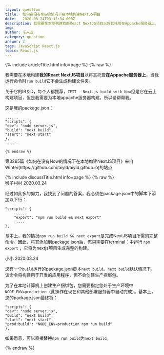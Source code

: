 ```yaml
---
layout: question
title:  如何在没有Now的情况下在本地构建NextJS项目
date:   2020-03-24T03:15:34.000Z
description: 我需要在本地构建我的React NextJS项目以将其托管在Appache服务器上，当我运行命令时run build它不会生成构建文件夹。关于它的IR...
img: 
author: 乐米亚
category: question
answer: 2
tags: JavaScript React.js
topic: React.js
---
```

<div class="article-root">
  <div class="article">
    {% include articleTitle.html info=page %}
    {% raw %}
    <div class="article-content"><p><font style="vertical-align: inherit;"><font style="vertical-align: inherit;">我需要</font><font style="vertical-align: inherit;">在本地</font><font style="vertical-align: inherit;">构建</font></font><strong><font style="vertical-align: inherit;"><font style="vertical-align: inherit;">我的React NextJS项目</font></font></strong><font style="vertical-align: inherit;"><font style="vertical-align: inherit;">以将其托管</font></font><strong><font style="vertical-align: inherit;"><font style="vertical-align: inherit;">在Appache服务器上</font></font></strong><font style="vertical-align: inherit;"><font style="vertical-align: inherit;">，当我运行命令时</font></font><code>run build</code><font style="vertical-align: inherit;"><font style="vertical-align: inherit;">它不会生成构建文件夹。</font></font></p>

<p><font style="vertical-align: inherit;"><font style="vertical-align: inherit;">关于它的IR＆D，每个人都推荐，</font></font><code>ZEIT – Next.js build with Now</code><font style="vertical-align: inherit;"><font style="vertical-align: inherit;">但是它在云上构建项目，但是我需要为本地appache服务器构建。</font><font style="vertical-align: inherit;">所以请帮帮我。</font></font></p>

<p><font style="vertical-align: inherit;"><font style="vertical-align: inherit;">这是我的package.json：</font></font></p>

<pre><code>......<font></font>
"scripts": {<font></font>
"dev": "node server.js",<font></font>
"build": "next build",<font></font>
"start": "next start"<font></font>
},<font></font>
......<font></font>
</code></pre></div>
    {% endraw %}
  </div>
  <p class="winter_mark">第3295篇《如何在没有Now的情况下在本地构建NextJS项目》来自Winter(https://github.com/aiyld/aiyld.github.io)的站点</p>
  <div class="discuss-wrapper">
    {% include discussTitle.html info=page %}
    {% raw %}
    <div class="discuss-item">
        <div class="discuss-parent">
          <div class="discuss-meta">
            <span class="discuss-user">猴子村村</span>
            <span class="discuss-time">2020.03.24</span>
          </div>
          <div class="discuss-comment"><p><font style="vertical-align: inherit;"><font style="vertical-align: inherit;">经过如此多的努力，我找到了问题的答案，我必须在package.json中的脚本下添加以下行：</font></font></p>

<pre><code>"scripts": {<font></font>
    ......<font></font>
    "export": "npm run build &amp;&amp; next export"<font></font>
    .....<font></font>
},<font></font>
</code></pre>

<p><font style="vertical-align: inherit;"><font style="vertical-align: inherit;">基本上，我的情况</font></font><code>npm run build &amp;&amp; next export</code><font style="vertical-align: inherit;"><font style="vertical-align: inherit;">是完成NextJS项目所需的完整命令。</font><font style="vertical-align: inherit;">因此，将其添加到package.json后，您只需要在terminal：中运行 
 </font></font><code>npm export</code><font style="vertical-align: inherit;"><font style="vertical-align: inherit;">
 ，它将为nextjs项目生成完整的构建。</font></font></p></div>
        </div></div><div class="discuss-item">
        <div class="discuss-parent">
          <div class="discuss-meta">
            <span class="discuss-user">小小</span>
            <span class="discuss-time">2020.03.24</span>
          </div>
          <div class="discuss-comment"><p><font style="vertical-align: inherit;"><font style="vertical-align: inherit;">您有一个</font></font><code>build</code><font style="vertical-align: inherit;"><font style="vertical-align: inherit;">运行</font><font style="vertical-align: inherit;">的package.json脚本</font></font><code>next build</code><font style="vertical-align: inherit;"><font style="vertical-align: inherit;">。</font></font><code>next build</code><font style="vertical-align: inherit;"><font style="vertical-align: inherit;">默认情况下，</font><font style="vertical-align: inherit;">该</font><font style="vertical-align: inherit;">命令将构建用于开发的应用程序，但不会创建生产捆绑包。</font></font></p>

<p><font style="vertical-align: inherit;"><font style="vertical-align: inherit;">为了在本地计算机上创建生产捆绑包，您需要指定您处于生产环境中</font></font><code>NODE_ENV=production</code><font style="vertical-align: inherit;"><font style="vertical-align: inherit;">（此操作在现在和其他部署服务器中自动完成）。</font><font style="vertical-align: inherit;">基本上，您的package.json最终将：</font></font></p>

<pre><code>"scripts": {<font></font>
"dev": "node server.js",<font></font>
"build": "next build",<font></font>
"start": "next start",<font></font>
"prod:build": "NODE_ENV=production npm run build"<font></font>
},<font></font>
</code></pre>

<p><font style="vertical-align: inherit;"><font style="vertical-align: inherit;">如果愿意，</font><font style="vertical-align: inherit;">可以</font><font style="vertical-align: inherit;">直接</font><font style="vertical-align: inherit;">替换</font></font><code>npm run build</code><font style="vertical-align: inherit;"><font style="vertical-align: inherit;">为</font></font><code>next build</code><font style="vertical-align: inherit;"><font style="vertical-align: inherit;">。</font></font></p></div>
        </div></div>
    {% endraw %}
  </div>
<div>
